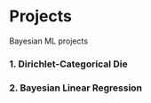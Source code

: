 # Projects
Bayesian ML projects 


### 1. Dirichlet-Categorical Die

### 2. Bayesian Linear Regression

